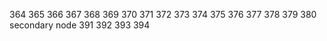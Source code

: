364
365
366
367
368
369
370
371
372
373
374
375
376
377
378
379
380
secondary node 
391
392
393
394
